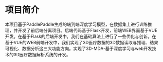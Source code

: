 # 项目简介
本项目基于PaddlePaddle生成的端到端深度学习模型，在数据集上进行训练推理，并开发了前后端分离项目。后端代码基于Flask开发，前端WEB界面基于VUE开发。在基于Flask的后端开发中，我们在基础算法上进行了一些优化与创新。在基于VUE的WEB前端开发中，我们实现了3D医疗数据的3D数据读取与推理、结果可视化、数据分析这三大功能方向。实现了3D-MDA-基于深度学习与web开发技术的3D医疗数据解析系统的开发。
